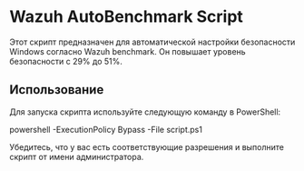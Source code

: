 # Wazuh AutoBenchmark Script

Этот скрипт предназначен для автоматической настройки безопасности Windows согласно Wazuh benchmark. Он повышает уровень безопасности с 29% до 51%.

## Использование

Для запуска скрипта используйте следующую команду в PowerShell:

powershell -ExecutionPolicy Bypass -File script.ps1

Убедитесь, что у вас есть соответствующие разрешения и выполните скрипт от имени администратора.
